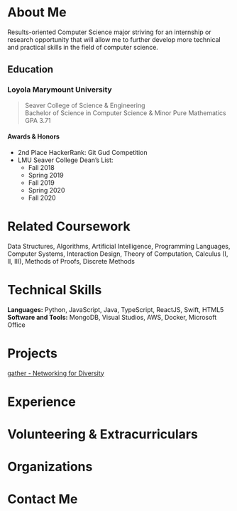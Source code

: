 # About Me

Results-oriented Computer Science major striving for an internship or research opportunity that will allow me to further develop more technical and practical skills in the field of computer science. 

## Education

### **Loyola Marymount University**
> Seaver College of Science & Engineering    
> Bachelor of Science in Computer Science & Minor Pure Mathematics    
> GPA 3.71

#### **Awards & Honors**
- 2nd Place HackerRank: Git Gud Competition 
- LMU Seaver College Dean’s List:
  - Fall 2018
  - Spring 2019
  - Fall 2019
  - Spring 2020
  - Fall 2020

# Related Coursework
Data Structures, Algorithms, Artificial Intelligence,
Programming Languages, Computer Systems, Interaction Design,
Theory of Computation, Calculus (I, II, III), Methods of Proofs,
Discrete Methods

# Technical Skills
**Languages:** Python, JavaScript, Java, TypeScript, ReactJS, Swift, HTML5 </br>
**Software and Tools:** MongoDB, Visual Studios, AWS, Docker, Microsoft Office

# Projects
[gather - Networking for Diversity](https://gatherweb.vercel.app/)

# Experience

# Volunteering & Extracurriculars

# Organizations

# Contact Me

